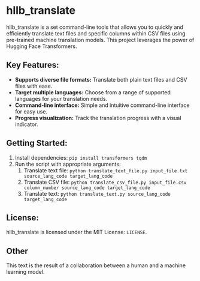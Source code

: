 # hllb_translate

hllb_translate is a set command-line tools that allows you to quickly and efficiently translate text files and specific columns within CSV files using pre-trained machine translation models. This project leverages the power of Hugging Face Transformers.

## Key Features:

- **Supports diverse file formats:** Translate both plain text files and CSV files with ease.
- **Target multiple languages:** Choose from a range of supported languages for your translation needs.
- **Command-line interface:** Simple and intuitive command-line interface for easy use.
- **Progress visualization:** Track the translation progress with a visual indicator.

## Getting Started:

1. Install dependencies: `pip install transformers tqdm`
2. Run the script with appropriate arguments:
   1. Translate text file: `python translate_text_file.py input_file.txt source_lang_code target_lang_code`
   2. Translate CSV file: `python translate_csv_file.py input_file.csv column_number source_lang_code target_lang_code`
   3. Translate text: `python translate_text.py source_lang_code target_lang_code`

## License:

hllb_translate is licensed under the MIT License: `LICENSE`.

## Other 

This text is the result of a collaboration between a human and a machine learning model.